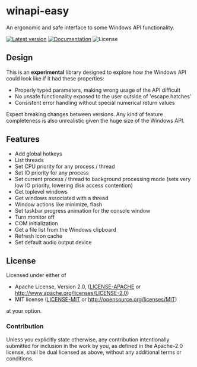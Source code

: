 # winapi-easy
An ergonomic and safe interface to some Windows API functionality.

[![Latest version](https://img.shields.io/crates/v/winapi-easy)](https://crates.io/crates/winapi-easy)
[![Documentation](https://docs.rs/winapi-easy/badge.svg)](https://docs.rs/winapi-easy)
![License](https://img.shields.io/crates/l/winapi-easy)

## Design

This is an **experimental** library designed to explore how the Windows API could look like if it had these properties:

* Properly typed parameters, making wrong usage of the API difficult
* No unsafe functionality exposed to the user outside of 'escape hatches'
* Consistent error handling without special numerical return values

Expect breaking changes between versions. Any kind of feature completeness is also unrealistic given the huge size
of the Windows API.

## Features

* Add global hotkeys
* List threads
* Set CPU priority for any process / thread
* Set IO priority for any process
* Set current process / thread to background processing mode (sets very low IO priority, lowering disk access contention)
* Get toplevel windows
* Get windows associated with a thread
* Window actions like minimize, flash
* Set taskbar progress animation for the console window
* Turn monitor off
* COM initialization
* Get a file list from the Windows clipboard
* Refresh icon cache
* Set default audio output device

## License

Licensed under either of

 * Apache License, Version 2.0, ([LICENSE-APACHE](LICENSE-APACHE) or http://www.apache.org/licenses/LICENSE-2.0)
 * MIT license ([LICENSE-MIT](LICENSE-MIT) or http://opensource.org/licenses/MIT)

at your option.

### Contribution

Unless you explicitly state otherwise, any contribution intentionally submitted
for inclusion in the work by you, as defined in the Apache-2.0 license, shall be dual licensed as above, without any
additional terms or conditions.
